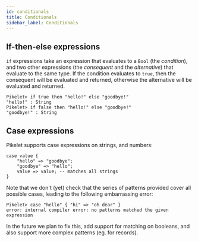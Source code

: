 ```yaml
---
id: conditionals
title: Conditionals
sidebar_label: Conditionals
---
```


## If-then-else expressions

`if` expressions take an expression that evaluates to a `Bool` (the _condition_),
and two other expressions (the _consequent_ and the _alternative_) that evaluate
to the same type. If the condition evaluates to `true`, then the consequent will
be evaluated and returned, otherwise the alternative will be evaluated and
returned.

```pikelet-repl
Pikelet> if true then "hello!" else "goodbye!"
"hello!" : String
Pikelet> if false then "hello!" else "goodbye!"
"goodbye!" : String
```

## Case expressions

Pikelet supports case expressions on strings, and numbers:

```pikelet
case value {
    "hello" => "goodbye";
    "goodbye" => "hello";
    value => value; -- matches all strings
}
```

Note that we don't (yet) check that the series of patterns provided cover all
possible cases, leading to the following embarrassing error:

```pikelet-repl
Pikelet> case "hello" { "hi" => "oh dear" }
error: internal compiler error: no patterns matched the given expression
```

In the future we plan to fix this, add support for matching on booleans, and
also support more complex patterns (eg. for records).
